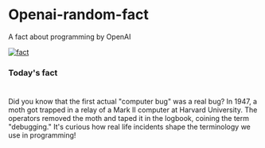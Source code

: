 
# Openai-random-fact
 A fact about programming by OpenAI

[![fact](https://github.com/MarioVidoni/openai-daily-fact/actions/workflows/main.yml/badge.svg)](https://github.com/MarioVidoni/openai-daily-fact/actions/workflows/main.yml)

### Today's fact
# 
Did you know that the first actual "computer bug" was a real bug? In 1947, a moth got trapped in a relay of a Mark II computer at Harvard University. The operators removed the moth and taped it in the logbook, coining the term "debugging." It's curious how real life incidents shape the terminology we use in programming!